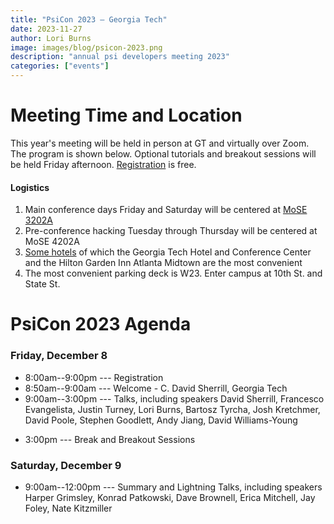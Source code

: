 ```yaml
---
title: "PsiCon 2023 — Georgia Tech"
date: 2023-11-27
author: Lori Burns
image: images/blog/psicon-2023.png
description: "annual psi developers meeting 2023"
categories: ["events"]
---
```


# Meeting Time and Location

This year's meeting will be held in person at GT and virtually over Zoom.
The program is shown below.
Optional tutorials and breakout sessions will be held Friday afternoon.
[Registration](https://forms.gle/dDRns864w52rMaTBA) is free.

<!---
Zoom links will be sent to all registered participants on Thursday, December 2.
-->
#### Logistics
1. Main conference days Friday and Saturday will be centered at [MoSE 3202A](https://goo.gl/maps/9Cat5Lnw6Kr)
1. Pre-conference hacking Tuesday through Thursday will be centered at MoSE 4202A
1. [Some hotels](https://campustravel.com/university/georgia-institute-of-technology/) of which the Georgia Tech
Hotel and Conference Center and the Hilton Garden Inn Atlanta Midtown are the most convenient
1. The most convenient parking deck is W23. Enter campus at 10th St. and State St.

# PsiCon 2023 Agenda

### Friday, December 8

- 8:00am--9:00pm --- Registration
- 8:50am--9:00am --- Welcome - C. David Sherrill, Georgia Tech
- 9:00am--3:00pm --- Talks, including speakers David Sherrill, Francesco Evangelista, Justin Turney, Lori Burns,
  Bartosz Tyrcha, Josh Kretchmer, David Poole, Stephen Goodlett, Andy Jiang, David Williams-Young
<!---
- 9:00am--9:30am --- Psi4's Impact and Future - C. David Sherrill, Georgia Tech
- 9:30am--10:00am --- Psi4 Development in 2022 - Lori Burns, Georgia Tech [(slides)](https://github.com/psi4/PsiCon2020/blob/master/PsiCon2022/LoriBurns-psicon-2022-overview.pdf)
- 10:00am--10:30am --- Enhancing Psi4's Interoperability Capabilities Through MDI - Taylor Barnes, MolSSI
- 10:30am--11:00am --- Break
- 11:00am--11:30am --- Optking: Yearly Update and Future Features - Alexander Heide, University of Georgia
- 11:30am--12:00am --- 2022 Retrospective: Managing Complexity in Psi - Jonathon Misiewicz, Emory University [(slides)](https://github.com/psi4/PsiCon2020/blob/master/PsiCon2022/JonathonMisiewicz-Psicon-2022-Retrospective.pdf)
- 12:00pm--2:00pm --- Lunch on your own
- 2:00pm--2:30pm --- EinsumsInCpp: Updates and Usage - Justin Turney, University of Georgia [(slides)](https://github.com/psi4/PsiCon2020/blob/master/PsiCon2022/JustinTurney-EinsumsInCpp.pdf)
- 2:30pm--3:00pm --- SEAMM, a workflow environment for simulations (including Psi4!) - Paul Saxe, MolSSI
-->
- 3:00pm --- Break and Breakout Sessions

### Saturday, December 9

- 9:00am--12:00pm --- Summary and Lightning Talks, including speakers Harper Grimsley, Konrad Patkowski, Dave
Brownell, Erica Mitchell, Jay Foley, Nate Kitzmiller
<!---
- 9:00am--9:30am --- The MolSSI's QCArchive -- Ben Pritchard, MolSSI
- 9:30am--10:00am --- State of the JK Address - Coulomb and Exchange Matrix Construction in Psi4 -- David Poole, Georgia Tech
- 10:00am--12:00pm --- Lightning Talks
  1. Applications of real-time coupled cluster methods - Zhe Wang, Virginia Tech
  1. Non-Abelian Point-Group Symmetry - Stephen Goodlett, University of Georgia [(slides)](https://github.com/psi4/PsiCon2020/blob/master/PsiCon2022/StephenGoodlett_Symmetry_PsiCon2022.pdf)
  1. Distributed workflows for anharmonic frequency calculations using Psi4 and QCFractal - Philip Nelson, Georgia Tech
  1. Tensor Hypercontraction Form of (T) Energy in Coupled-Cluster Theory - Andy Jiang, Georgia Tech [(slides)](https://github.com/psi4/PsiCon2020/blob/master/PsiCon2022/THC_CCSD_T_Presentation_PsiCon_22.pdf)
-->
